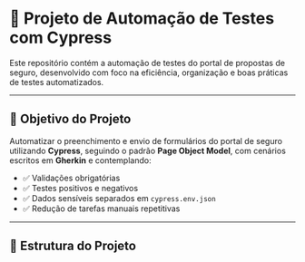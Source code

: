 # 🚀 Projeto de Automação de Testes com Cypress

Este repositório contém a automação de testes do portal de propostas de seguro, desenvolvido com foco na eficiência, organização e boas práticas de testes automatizados.

---

## 🧪 Objetivo do Projeto

Automatizar o preenchimento e envio de formulários do portal de seguro utilizando **Cypress**, seguindo o padrão **Page Object Model**, com cenários escritos em **Gherkin** e contemplando:

- ✅ Validações obrigatórias
- ✅ Testes positivos e negativos
- ✅ Dados sensíveis separados em `cypress.env.json`
- ✅ Redução de tarefas manuais repetitivas

---

## 📁 Estrutura do Projeto
